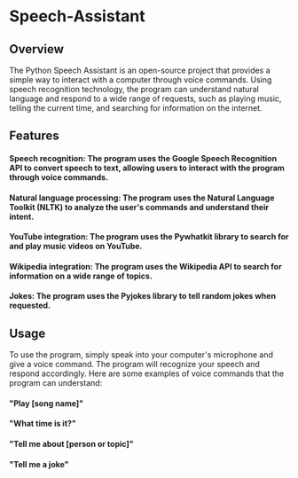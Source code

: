 # Speech-Assistant

## Overview
The Python Speech Assistant is an open-source project that provides a simple way to interact with a computer through voice commands. Using speech recognition technology, the program can understand natural language and respond to a wide range of requests, such as playing music, telling the current time, and searching for information on the internet.

## Features
#### Speech recognition: The program uses the Google Speech Recognition API to convert speech to text, allowing users to interact with the program through voice commands.
#### Natural language processing: The program uses the Natural Language Toolkit (NLTK) to analyze the user's commands and understand their intent.
#### YouTube integration: The program uses the Pywhatkit library to search for and play music videos on YouTube.
#### Wikipedia integration: The program uses the Wikipedia API to search for information on a wide range of topics.
#### Jokes: The program uses the Pyjokes library to tell random jokes when requested.

## Usage
To use the program, simply speak into your computer's microphone and give a voice command. The program will recognize your speech and respond accordingly. Here are some examples of voice commands that the program can understand:

#### "Play [song name]"
#### "What time is it?"
#### "Tell me about [person or topic]"
#### "Tell me a joke"

